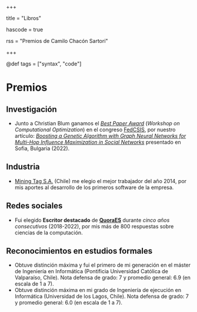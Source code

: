 +++

title = "Libros"

hascode = true

rss = "Premios de Camilo Chacón Sartori"

+++

@def tags = ["syntax", "code"]

# Premios

## Investigación

* Junto a Christian Blum ganamos el *[Best Paper Award](https://www.iiia.csic.es/en-us/news-events/page/?news_id=305)* (*Workshop on Computational Optimization*) en el congreso [FedCSIS](https://fedcsis.org), por nuestro artículo: *[Boosting a Genetic Algorithm with Graph Neural Networks for Multi-Hop Influence Maximization in Social Networks](https://www.researchgate.net/publication/364080120_Boosting_a_Genetic_Algorithm_with_Graph_Neural_Networks_for_Multi-Hop_Influence_Maximization_in_Social_Networks)* presentado en Sofia, Bulgaria (2022).

## Industria

* [Mining Tag S.A.](https://www.miningtag.com/en) (Chile) me elegio el mejor trabajador del año 2014, por mis aportes al desarrollo de los primeros software de la empresa.

## Redes sociales

* Fui elegido **Escritor destacado** de **[QuoraES](https://es.quora.com/profile/Camilo-Chac%C3%B3n-Sartori)** durante *cinco años consecutivos* (2018-2022), por mis más de 800 respuestas sobre ciencias de la computación.


## Reconocimientos en estudios formales

* Obtuve distinción máxima y fui el primero de mi generación en el máster de Ingeniería en Informática (Pontificia Universidad Católica de Valparaíso, Chile). Nota defensa de grado: 7 y promedio general: 6.9 (en escala de 1 a 7).
* Obtuve distinción máxima en mi grado de Ingeniería de ejecución en Informática (Universidad de los Lagos, Chile). Nota defensa de grado: 7 y promedio general: 6.0 (en escala de 1 a 7). 